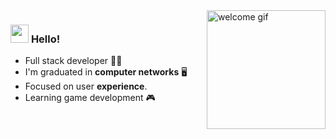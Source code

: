 <img align="right" alt="welcome gif" src="https://64.media.tumblr.com/a09e83c6f57bd964feb417b2a6f53b1d/tumblr_okkhhed1KK1qza1qzo1_500.gif" width="190" />

### <img src="https://github.com/TheDudeThatCode/TheDudeThatCode/blob/master/Assets/Hi.gif" width="29px"> **Hello!**

- Full stack developer 👨‍💻
- I'm graduated in **computer networks** 🖥️
- Focused on user **experience**.
- Learning game development 🎮
